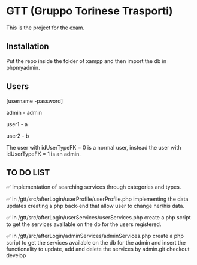 # GTT (Gruppo Torinese Trasporti)

This is the project for the exam.

## Installation
Put the repo inside the folder of xampp and then import the db in phpmyadmin.

## Users
[username -password]

admin - admin

user1 - a 

user2 - b

The user with idUserTypeFK = 0 is a normal user, instead the user with idUserTypeFK = 1 is an admin.

## TO DO LIST

✅ Implementation of searching services through categories and types.

✅ in /gtt/src/afterLogin/userProfile/userProfile.php implementing the data updates creating a php back-end that allow user to change her/his data.

✅ in /gtt/src/afterLogin/userServices/userServices.php create a php script to get the services available on the db for the users registered.

✅ in /gtt/src/afterLogin/adminServices/adminServices.php create a php script to get the services available on the db for the admin and insert the functionality to update, add and delete the services by admin.git checkout develop
